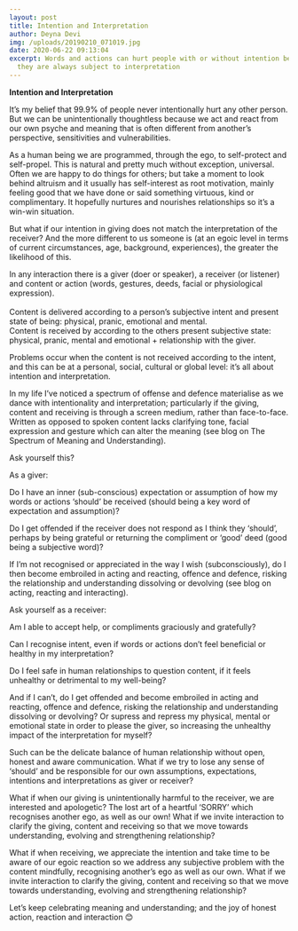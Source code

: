 ```yaml
---
layout: post
title: Intention and Interpretation
author: Deyna Devi
img: /uploads/20190210_071019.jpg
date: 2020-06-22 09:13:04
excerpt: Words and actions can hurt people with or without intention because
  they are always subject to interpretation
---
```

**Intention and Interpretation**



It’s my belief that 99.9% of people never intentionally hurt any other person.\
But we can be unintentionally thoughtless because we act and react from our own psyche and meaning that is often different from another’s perspective, sensitivities and vulnerabilities.

As a human being we are programmed, through the ego, to self-protect and self-propel. This is natural and pretty much without exception, universal. Often we are happy to do things for others; but take a moment to look behind altruism and it usually has self-interest as root motivation, mainly feeling good that we have done or said something virtuous, kind or complimentary. It hopefully nurtures and nourishes relationships so it’s a win-win situation.

But what if our intention in giving does not match the interpretation of the receiver? And the more different to us someone is (at an egoic level in terms of current circumstances, age, background, experiences), the greater the likelihood of this.

In any interaction there is a giver (doer or speaker), a receiver (or listener) and content or action (words, gestures, deeds, facial or physiological expression).\
\
Content is delivered according to a person’s subjective intent and present state of being: physical, pranic, emotional and mental.\
Content is received by according to the others present subjective state: physical, pranic, mental and emotional + relationship with the giver.

Problems occur when the content is not received according to the intent, and this can be at a personal, social, cultural or global level: it’s all about intention and interpretation.

In my life I’ve noticed a spectrum of offense and defence materialise as we dance with intentionality and interpretation; particularly if the giving, content and receiving is through a screen medium, rather than face-to-face. Written as opposed to spoken content lacks clarifying tone, facial expression and gesture which can alter the meaning (see blog on The Spectrum of Meaning and Understanding).

Ask yourself this?

As a giver:

Do I have an inner (sub-conscious) expectation or assumption of how my words or actions ‘should’ be received (should being a key word of expectation and assumption)?

Do I get offended if the receiver does not respond as I think they ‘should’, perhaps by being grateful or returning the compliment or ‘good’ deed (good being a subjective word)?

If I’m not recognised or appreciated in the way I wish (subconsciously), do I then become embroiled in acting and reacting, offence and defence, risking the relationship and understanding dissolving or devolving (see blog on acting, reacting and interacting).

Ask yourself as a receiver:

Am I able to accept help, or compliments graciously and gratefully?

Can I recognise intent, even if words or actions don’t feel beneficial or healthy in my interpretation?

Do I feel safe in human relationships to question content, if it feels unhealthy or detrimental to my well-being?

And if I can’t, do I get offended and become embroiled in acting and reacting, offence and defence, risking the relationship and understanding dissolving or devolving? Or supress and repress my physical, mental or emotional state in order to please the giver, so increasing the unhealthy impact of the interpretation for myself?

Such can be the delicate balance of human relationship without open, honest and aware communication. What if we try to lose any sense of ‘should’ and be responsible for our own assumptions, expectations, intentions and interpretations as giver or receiver?

What if when our giving is unintentionally harmful to the receiver, we are interested and apologetic? The lost art of a heartful ‘SORRY’ which recognises another ego, as well as our own! What if we invite interaction to clarify the giving, content and receiving so that we move towards understanding, evolving and strengthening relationship?

What if when receiving, we appreciate the intention and take time to be aware of our egoic reaction so we address any subjective problem with the content mindfully, recognising another’s ego as well as our own. What if we invite interaction to clarify the giving, content and receiving so that we move towards understanding, evolving and strengthening relationship?

Let’s keep celebrating meaning and understanding; and the joy of honest action, reaction and interaction 😊